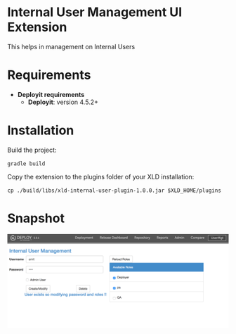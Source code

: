 # Internal User Management UI Extension #

This helps in management on Internal Users

# Requirements #

* **Deployit requirements**
	* **Deployit**: version 4.5.2+

# Installation #

Build the project:
```
gradle build
```

Copy the extension to the plugins folder of your XLD installation:
```
cp ./build/libs/xld-internal-user-plugin-1.0.0.jar $XLD_HOME/plugins
```
# Snapshot #

![Visual](/screenshot.png)